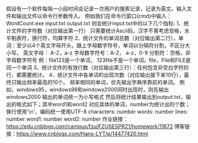 
假设有一个软件每隔一小段时间会记录一次用户的搜索记录，记录为英文。输入文件和输出文件以命令行参数传入。
例如我们在命令行窗口(cmd)中输入：WordCount.exe input.txt output.txt
则会统计input.txt中的以下几个指标:
    1、统计文件的字符数（对应输出第一行）	
       只需要统计Ascii码，汉字不需考虑空格，水平制表符，换行符，均算字符
	2、统计文件的单词总数（对应输出第二行），单词：至少以4个英文字母开头，跟上字母数字符号，单词以分隔符分割，不区分大小写。
        英文字母： A-Z，a-z
        字母数字符号：A-Z， a-z，0-9
        分割符：空格，非字母数字符号
        例：file123是一个单词， 123file不是一个单词。file，File和FILE是同一个单词
    3、统计文件的有效行数（对应输出第三行）：任何包含非空白字符的行，都需要统计。
    4、统计文件中各单词的出现次数（对应输出接下来10行），最终只输出频率最高的10个。
        频率相同的单词，优先输出字典序靠前的单词。
            例如，windows95，windows98和windows2000同时出现时，则先输出windows2000
        输出的单词统一为小写格式
然后将统计结果输出到output.txt，输出的格式如下；其中word1和word2 对应具体的单词，number为统计出的个数；换行使用'\n'，编码统一使用UTF-8
   characters: number
   words: number
   lines: number
   word1: number
   word2: number
作业链接：https://edu.cnblogs.com/campus/fzu/FZUSESPR21/homework/11672
博客链接：https://www.cnblogs.com/Hans-LYT/p/14477420.html
